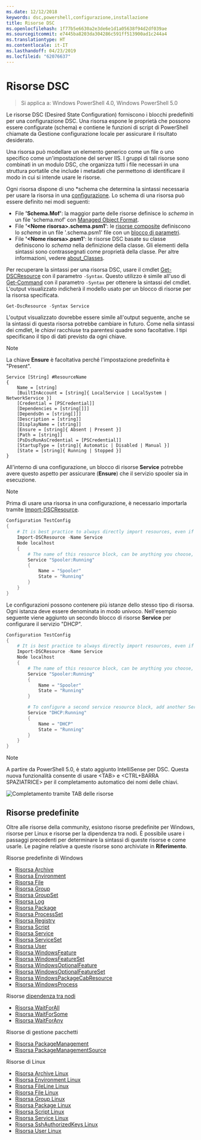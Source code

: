 ```yaml
---
ms.date: 12/12/2018
keywords: dsc,powershell,configurazione,installazione
title: Risorse DSC
ms.openlocfilehash: 1f77b5e6630a2e3de6e1d1a05638f94d2df039ae
ms.sourcegitcommit: e7445ba8203da304286c591ff513900ad1c244a4
ms.translationtype: HT
ms.contentlocale: it-IT
ms.lasthandoff: 04/23/2019
ms.locfileid: "62076637"
---
```

# <a name="dsc-resources"></a>Risorse DSC

>Si applica a: Windows PowerShell 4.0, Windows PowerShell 5.0

Le risorse DSC (Desired State Configuration) forniscono i blocchi predefiniti per una configurazione DSC. Una risorsa espone le proprietà che possono essere configurate (schema) e contiene le funzioni di script di PowerShell chiamate da Gestione configurazione locale per assicurare il risultato desiderato.

Una risorsa può modellare un elemento generico come un file o uno specifico come un'impostazione del server IIS.  I gruppi di tali risorse sono combinati in un modulo DSC, che organizza tutti i file necessari in una struttura portatile che include i metadati che permettono di identificare il modo in cui si intende usare le risorse.

Ogni risorsa dispone di uno *schema che determina la sintassi necessaria per usare la risorsa in una [configurazione](../configurations/configurations.md). Lo schema di una risorsa può essere definito nei modi seguenti:

- File **'Schema.Mof'**: la maggior parte delle risorse definisce lo *schema* in un file 'schema.mof' con [Managed Object Format](/windows/desktop/wmisdk/managed-object-format--mof-).
- File **'\<Nome risorsa\>.schema.psm1'**: le [risorse composite](../configurations/compositeConfigs.md) definiscono lo *schema* in un file '<ResourceName>.schema.psm1' file con un [blocco di parametri](/powershell/module/microsoft.powershell.core/about/about_functions?view=powershell-6#functions-with-parameters).
- File **'\<Nome risorsa\>.psm1'**: le risorse DSC basate su classe definiscono lo *schema* nella definizione della classe. Gli elementi della sintassi sono contrassegnati come proprietà della classe. Per altre informazioni, vedere [about_Classes](/powershell/module/psdesiredstateconfiguration/about/about_classes_and_dsc).

Per recuperare la sintassi per una risorsa DSC, usare il cmdlet [Get-DSCResource](/powershell/module/PSDesiredStateConfiguration/Get-DscResource) con il parametro `-Syntax`. Questo utilizzo è simile all'uso di [Get-Command](/powershell/module/microsoft.powershell.core/get-command) con il parametro `-Syntax` per ottenere la sintassi del cmdlet. L'output visualizzato indicherà il modello usato per un blocco di risorse per la risorsa specificata.

```powershell
Get-DscResource -Syntax Service
```

L'output visualizzato dovrebbe essere simile all'output seguente, anche se la sintassi di questa risorsa potrebbe cambiare in futuro. Come nella sintassi dei cmdlet, le *chiavi* racchiuse tra parentesi quadre sono facoltative. I tipi specificano il tipo di dati previsto da ogni chiave.

> [!NOTE]
> La chiave **Ensure** è facoltativa perché l'impostazione predefinita è "Present".

```output
Service [String] #ResourceName
{
    Name = [string]
    [BuiltInAccount = [string]{ LocalService | LocalSystem | NetworkService }]
    [Credential = [PSCredential]]
    [Dependencies = [string[]]]
    [DependsOn = [string[]]]
    [Description = [string]]
    [DisplayName = [string]]
    [Ensure = [string]{ Absent | Present }]
    [Path = [string]]
    [PsDscRunAsCredential = [PSCredential]]
    [StartupType = [string]{ Automatic | Disabled | Manual }]
    [State = [string]{ Running | Stopped }]
}
```

All'interno di una configurazione, un blocco di risorse **Service** potrebbe avere questo aspetto per assicurare (**Ensure**) che il servizio spooler sia in esecuzione.

> [!NOTE]
> Prima di usare una risorsa in una configurazione, è necessario importarla tramite [Import-DSCResource](../configurations/import-dscresource.md).

```powershell
Configuration TestConfig
{
    # It is best practice to always directly import resources, even if the resource is a built-in resource.
    Import-DSCResource -Name Service
    Node localhost
    {
        # The name of this resource block, can be anything you choose, as long as it is of type [String] as indicated by the schema.
        Service "Spooler:Running"
        {
            Name = "Spooler"
            State = "Running"
        }
    }
}
```

Le configurazioni possono contenere più istanze dello stesso tipo di risorsa. Ogni istanza deve essere denominata in modo univoco. Nell'esempio seguente viene aggiunto un secondo blocco di risorse **Service** per configurare il servizio "DHCP".

```powershell
Configuration TestConfig
{
    # It is best practice to always directly import resources, even if the resource is a built-in resource.
    Import-DSCResource -Name Service
    Node localhost
    {
        # The name of this resource block, can be anything you choose, as long as it is of type [String] as indicated by the schema.
        Service "Spooler:Running"
        {
            Name = "Spooler"
            State = "Running"
        }

        # To configure a second service resource block, add another Service resource block and use a unique name.
        Service "DHCP:Running"
        {
            Name = "DHCP"
            State = "Running"
        }
    }
}
```

> [!NOTE]
> A partire da PowerShell 5.0, è stato aggiunto IntelliSense per DSC. Questa nuova funzionalità consente di usare \<TAB\> e \<CTRL+BARRA SPAZIATRICE\> per il completamento automatico dei nomi delle chiavi.

![Completamento tramite TAB delle risorse](../media/resource-tabcompletion.png)

## <a name="built-in-resources"></a>Risorse predefinite

Oltre alle risorse della community, esistono risorse predefinite per Windows, risorse per Linux e risorse per la dipendenza tra nodi. È possibile usare i passaggi precedenti per determinare la sintassi di queste risorse e come usarle. Le pagine relative a queste risorse sono archiviate in **Riferimento**.

Risorse predefinite di Windows

* [Risorsa Archive](../reference/resources/windows/archiveResource.md)
* [Risorsa Environment](../reference/resources/windows/environmentResource.md)
* [Risorsa File](../reference/resources/windows/fileResource.md)
* [Risorsa Group](../reference/resources/windows/groupResource.md)
* [Risorsa GroupSet](../reference/resources/windows/groupSetResource.md)
* [Risorsa Log](../reference/resources/windows/logResource.md)
* [Risorsa Package](../reference/resources/windows/packageResource.md)
* [Risorsa ProcessSet](../reference/resources/windows/ProcessSetResource.md)
* [Risorsa Registry](../reference/resources/windows/registryResource.md)
* [Risorsa Script](../reference/resources/windows/scriptResource.md)
* [Risorsa Service](../reference/resources/windows/serviceResource.md)
* [Risorsa ServiceSet](../reference/resources/windows/serviceSetResource.md)
* [Risorsa User](../reference/resources/windows/userResource.md)
* [Risorsa WindowsFeature](../reference/resources/windows/windowsFeatureResource.md)
* [Risorsa WindowsFeatureSet](../reference/resources/windows/windowsFeatureSetResource.md)
* [Risorsa WindowsOptionalFeature](../reference/resources/windows/windowsOptionalFeatureResource.md)
* [Risorsa WindowsOptionalFeatureSet](../reference/resources/windows/windowsOptionalFeatureSetResource.md)
* [Risorsa WindowsPackageCabResource](../reference/resources/windows/windowsPackageCabResource.md)
* [Risorsa WindowsProcess](../reference/resources/windows/windowsProcessResource.md)

Risorse [dipendenza tra nodi](../configurations/crossNodeDependencies.md)

* [Risorsa WaitForAll](../reference/resources/windows/waitForAllResource.md)
* [Risorsa WaitForSome](../reference/resources/windows/waitForSomeResource.md)
* [Risorsa WaitForAny](../reference/resources/windows/waitForAnyResource.md)

Risorse di gestione pacchetti

* [Risorsa PackageManagement](../reference/resources/packagemanagement/PackageManagementDscResource.md)
* [Risorsa PackageManagementSource](../reference/resources/packagemanagement/PackageManagementSourceDscResource.md)

Risorse di Linux

* [Risorsa Archive Linux](../reference/resources/linux/lnxArchiveResource.md)
* [Risorsa Environment Linux](../reference/resources/linux/lnxEnvironmentResource.md)
* [Risorsa FileLine Linux](../reference/resources/linux/lnxFileLineResource.md)
* [Risorsa File Linux](../reference/resources/linux/lnxFileResource.md)
* [Risorsa Group Linux](../reference/resources/linux/lnxGroupResource.md)
* [Risorsa Package Linux](../reference/resources/linux/lnxPackageResource.md)
* [Risorsa Script Linux](../reference/resources/linux/lnxScriptResource.md)
* [Risorsa Service Linux](../reference/resources/linux/lnxServiceResource.md)
* [Risorsa SshAuthorizedKeys Linux](../reference/resources/linux/lnxSshAuthorizedKeysResource.md)
* [Risorsa User Linux](../reference/resources/linux/lnxUserResource.md)

